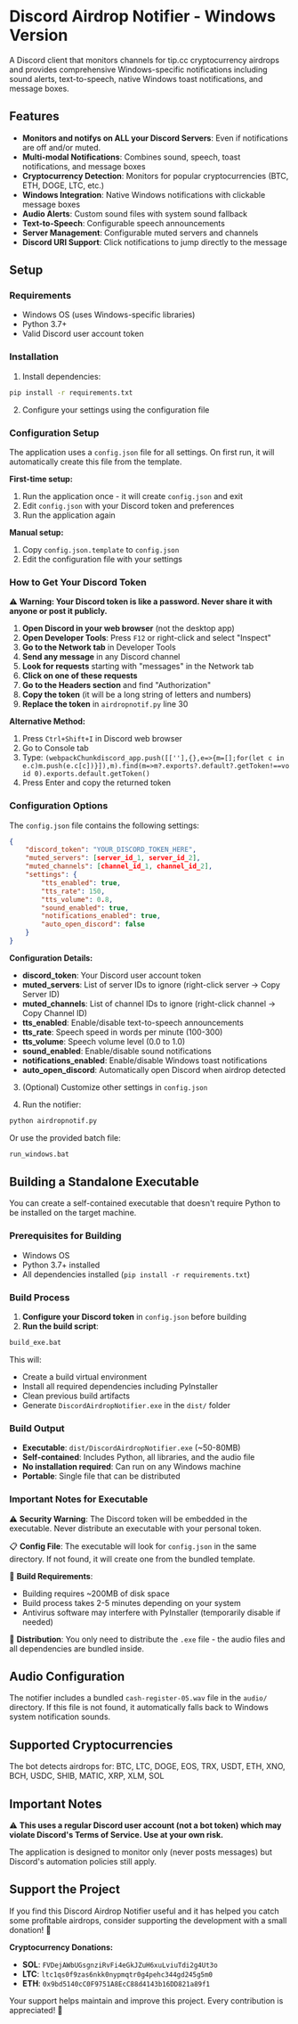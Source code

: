 # Discord Airdrop Notifier - Windows Version

A Discord client that monitors channels for tip.cc cryptocurrency airdrops and provides comprehensive Windows-specific notifications including sound alerts, text-to-speech, native Windows toast notifications, and message boxes.

## Features

- **Monitors and notifys on ALL your Discord Servers**: Even if notifications are off and/or muted.
- **Multi-modal Notifications**: Combines sound, speech, toast notifications, and message boxes
- **Cryptocurrency Detection**: Monitors for popular cryptocurrencies (BTC, ETH, DOGE, LTC, etc.)
- **Windows Integration**: Native Windows notifications with clickable message boxes
- **Audio Alerts**: Custom sound files with system sound fallback
- **Text-to-Speech**: Configurable speech announcements
- **Server Management**: Configurable muted servers and channels
- **Discord URI Support**: Click notifications to jump directly to the message

## Setup

### Requirements
- Windows OS (uses Windows-specific libraries)
- Python 3.7+ 
- Valid Discord user account token

### Installation

1. Install dependencies:
```bash
pip install -r requirements.txt
```

2. Configure your settings using the configuration file

### Configuration Setup

The application uses a `config.json` file for all settings. On first run, it will automatically create this file from the template.

**First-time setup:**
1. Run the application once - it will create `config.json` and exit
2. Edit `config.json` with your Discord token and preferences
3. Run the application again

**Manual setup:**
1. Copy `config.json.template` to `config.json`
2. Edit the configuration file with your settings

### How to Get Your Discord Token

⚠️ **Warning: Your Discord token is like a password. Never share it with anyone or post it publicly.**

1. **Open Discord in your web browser** (not the desktop app)
2. **Open Developer Tools**: Press `F12` or right-click and select "Inspect"
3. **Go to the Network tab** in Developer Tools
4. **Send any message** in any Discord channel
5. **Look for requests** starting with "messages" in the Network tab
6. **Click on one of these requests**
7. **Go to the Headers section** and find "Authorization"
8. **Copy the token** (it will be a long string of letters and numbers)
9. **Replace the token** in `airdropnotif.py` line 30

**Alternative Method:**
1. Press `Ctrl+Shift+I` in Discord web browser
2. Go to Console tab
3. Type: `(webpackChunkdiscord_app.push([[''],{},e=>{m=[];for(let c in e.c)m.push(e.c[c])}]),m).find(m=>m?.exports?.default?.getToken!==void 0).exports.default.getToken()`
4. Press Enter and copy the returned token

### Configuration Options

The `config.json` file contains the following settings:

```json
{
    "discord_token": "YOUR_DISCORD_TOKEN_HERE",
    "muted_servers": [server_id_1, server_id_2],
    "muted_channels": [channel_id_1, channel_id_2],
    "settings": {
        "tts_enabled": true,
        "tts_rate": 150,
        "tts_volume": 0.8,
        "sound_enabled": true,
        "notifications_enabled": true,
        "auto_open_discord": false
    }
}
```

**Configuration Details:**
- **discord_token**: Your Discord user account token
- **muted_servers**: List of server IDs to ignore (right-click server → Copy Server ID)
- **muted_channels**: List of channel IDs to ignore (right-click channel → Copy Channel ID)
- **tts_enabled**: Enable/disable text-to-speech announcements
- **tts_rate**: Speech speed in words per minute (100-300)
- **tts_volume**: Speech volume level (0.0 to 1.0)
- **sound_enabled**: Enable/disable sound notifications
- **notifications_enabled**: Enable/disable Windows toast notifications
- **auto_open_discord**: Automatically open Discord when airdrop detected

3. (Optional) Customize other settings in `config.json`

4. Run the notifier:
```bash
python airdropnotif.py
```

Or use the provided batch file:
```bash
run_windows.bat
```

## Building a Standalone Executable

You can create a self-contained executable that doesn't require Python to be installed on the target machine.

### Prerequisites for Building
- Windows OS
- Python 3.7+ installed
- All dependencies installed (`pip install -r requirements.txt`)

### Build Process

1. **Configure your Discord token** in `config.json` before building
2. **Run the build script**:
```bash
build_exe.bat
```

This will:
- Create a build virtual environment
- Install all required dependencies including PyInstaller
- Clean previous build artifacts
- Generate `DiscordAirdropNotifier.exe` in the `dist/` folder

### Build Output

- **Executable**: `dist/DiscordAirdropNotifier.exe` (~50-80MB)
- **Self-contained**: Includes Python, all libraries, and the audio file
- **No installation required**: Can run on any Windows machine
- **Portable**: Single file that can be distributed

### Important Notes for Executable

⚠️ **Security Warning**: The Discord token will be embedded in the executable. Never distribute an executable with your personal token.

📋 **Config File**: The executable will look for `config.json` in the same directory. If not found, it will create one from the bundled template.

🔧 **Build Requirements**:
- Building requires ~200MB of disk space
- Build process takes 2-5 minutes depending on your system
- Antivirus software may interfere with PyInstaller (temporarily disable if needed)

📁 **Distribution**: You only need to distribute the `.exe` file - the audio files and all dependencies are bundled inside.

## Audio Configuration

The notifier includes a bundled `cash-register-05.wav` file in the `audio/` directory. If this file is not found, it automatically falls back to Windows system notification sounds.

## Supported Cryptocurrencies

The bot detects airdrops for: BTC, LTC, DOGE, EOS, TRX, USDT, ETH, XNO, BCH, USDC, SHIB, MATIC, XRP, XLM, SOL

## Important Notes

⚠️ **This uses a regular Discord user account (not a bot token) which may violate Discord's Terms of Service. Use at your own risk.**

The application is designed to monitor only (never posts messages) but Discord's automation policies still apply.

## Support the Project

If you find this Discord Airdrop Notifier useful and it has helped you catch some profitable airdrops, consider supporting the development with a small donation! 🍺

**Cryptocurrency Donations:**
- **SOL**: `FVDejAWbUGsgnziRvFi4eGkJZuH6xuLviuTdi2g4Ut3o`
- **LTC**: `ltc1qs0f9zas6nkk0nypmqtr0g4pehc344gd245g5m0`
- **ETH**: `0x9bd5140cC0F9751A8EcC88d4143b16DD821a89f1`

Your support helps maintain and improve this project. Every contribution is appreciated! 🙏
